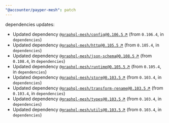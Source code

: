 ```yaml
---
"@accounter/payper-mesh": patch
---
```

dependencies updates:
  - Updated dependency [`@graphql-mesh/config@0.106.5` ↗︎](https://www.npmjs.com/package/@graphql-mesh/config/v/0.106.5) (from `0.106.4`, in `dependencies`)
  - Updated dependency [`@graphql-mesh/http@0.105.5` ↗︎](https://www.npmjs.com/package/@graphql-mesh/http/v/0.105.5) (from `0.105.4`, in `dependencies`)
  - Updated dependency [`@graphql-mesh/json-schema@0.108.5` ↗︎](https://www.npmjs.com/package/@graphql-mesh/json-schema/v/0.108.5) (from `0.108.4`, in `dependencies`)
  - Updated dependency [`@graphql-mesh/runtime@0.105.5` ↗︎](https://www.npmjs.com/package/@graphql-mesh/runtime/v/0.105.5) (from `0.105.4`, in `dependencies`)
  - Updated dependency [`@graphql-mesh/store@0.103.5` ↗︎](https://www.npmjs.com/package/@graphql-mesh/store/v/0.103.5) (from `0.103.4`, in `dependencies`)
  - Updated dependency [`@graphql-mesh/transform-rename@0.103.5` ↗︎](https://www.npmjs.com/package/@graphql-mesh/transform-rename/v/0.103.5) (from `0.103.4`, in `dependencies`)
  - Updated dependency [`@graphql-mesh/types@0.103.5` ↗︎](https://www.npmjs.com/package/@graphql-mesh/types/v/0.103.5) (from `0.103.4`, in `dependencies`)
  - Updated dependency [`@graphql-mesh/utils@0.103.5` ↗︎](https://www.npmjs.com/package/@graphql-mesh/utils/v/0.103.5) (from `0.103.4`, in `dependencies`)
